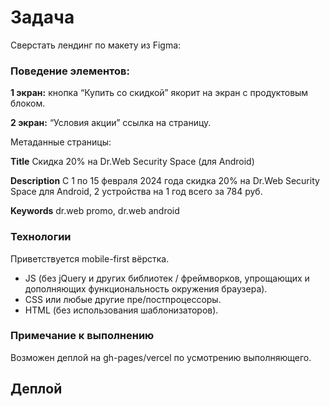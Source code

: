 # Задача

Сверстать лендинг по макету из Figma:

### Поведение элементов:
**1 экран:** кнопка “Купить со скидкой” якорит на экран с продуктовым блоком. 

**2 экран:** “Условия акции” ссылка на страницу. 

Метаданные страницы:

**Title** 
Скидка 20% на Dr.Web Security Space (для Android)

**Description**
С 1 по 15 февраля 2024 года скидка 20% на Dr.Web Security Space для Android, 2 устройства на 1 год всего за 784 руб.

**Keywords** 
dr.web promo, dr.web android

### Технологии

Приветствуется mobile-first вёрстка. 

- JS (без jQuery и других библиотек / фреймворков, упрощающих и дополняющих функциональность окружения браузера).
- CSS или любые другие пре/постпроцессоры.
- HTML (без использования шаблонизаторов).

### Примечание к выполнению

Возможен деплой на gh-pages/vercel по усмотрению выполняющего.

## Деплой
